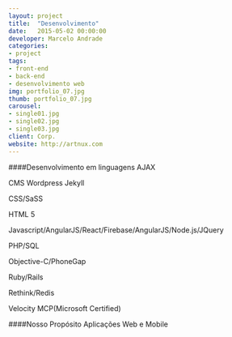 ```yaml
---
layout: project
title:  "Desenvolvimento"
date:   2015-05-02 00:00:00
developer: Marcelo Andrade
categories:
- project
tags:
- front-end
- back-end
- desenvolvimento web
img: portfolio_07.jpg
thumb: portfolio_07.jpg
carousel:
- single01.jpg
- single02.jpg
- single03.jpg
client: Corp.
website: http://artnux.com
---
```

####Desenvolvimento em linguagens 
AJAX

CMS Wordpress Jekyll

CSS/SaSS

HTML 5

Javascript/AngularJS/React/Firebase/AngularJS/Node.js/JQuery

PHP/SQL

Objective-C/PhoneGap

Ruby/Rails 

Rethink/Redis

Velocity MCP(Microsoft Certified)

####Nosso Propósito
Aplicações Web e Mobile
